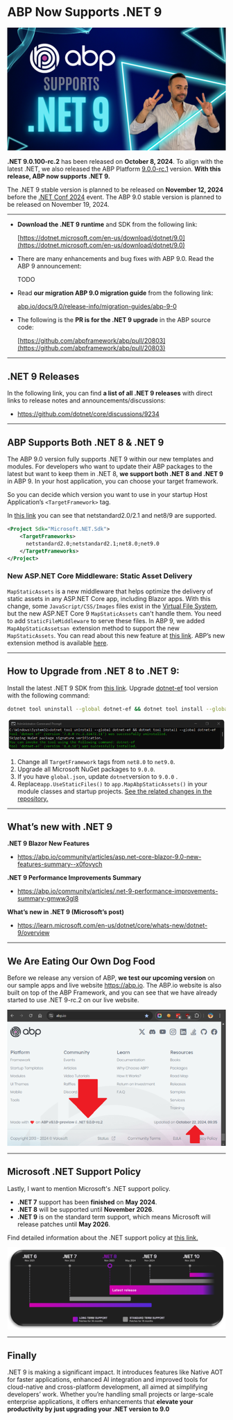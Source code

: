 # ABP Now Supports .NET 9

![Cover image](cover.png)



**.NET 9.0.100-rc.2**  has been released on **October 8, 2024**. To align with the latest .NET, we also released the ABP Platform [9.0.0-rc.1](https://github.com/abpframework/abp/releases/tag/9.0.0-rc.1) version. 
**With this release, ABP now supports .NET 9.**

The .NET 9 stable version is planned to be released on **November 12, 2024** before the [.NET Conf 2024](https://www.dotnetconf.net/) event. The ABP 9.0 stable version is planned to be released on November 19, 2024. 

---

- **Download the .NET 9 runtime** and SDK from the following link:

  [https://dotnet.microsoft.com/en-us/download/dotnet/9.0](https://dotnet.microsoft.com/en-us/download/dotnet/9.0)

- There are many enhancements and bug fixes with ABP 9.0. Read the ABP 9 announcement:
  
  TODO
  
- 
  Read **our migration ABP 9.0 migration guide** from the following link:

  [abp.io/docs/9.0/release-info/migration-guides/abp-9-0](https://abp.io/docs/9.0/release-info/migration-guides/abp-9-0)

- The following is the **PR is for the .NET 9 upgrade** in the ABP source code:

  [https://github.com/abpframework/abp/pull/20803](https://github.com/abpframework/abp/pull/20803)

---



## .NET 9 Releases

In the following link, you can find **a list of all .NET 9 releases** with direct links to release notes and announcements/discussions:

* https://github.com/dotnet/core/discussions/9234



---



## ABP Supports Both .NET 8 & .NET 9

The ABP 9.0 version fully supports .NET 9 within our new templates and modules. For developers who want to update their ABP packages to the latest but want to keep them in .NET 8, **we support both .NET 8 and .NET 9** in ABP 9. In your host application, you can choose your target framework.

So you can decide which version you want to use in your startup Host Application’s `<TargetFramework>` tag.

In [this link](https://github.com/abpframework/abp/blob/dev/framework/src/Volo.Abp/Volo.Abp.csproj#L7) you can see that netstandard2.0/2.1 and net8/9 are supported.

```xml
<Project Sdk="Microsoft.NET.Sdk">
    <TargetFrameworks>
      netstandard2.0;netstandard2.1;net8.0;net9.0
    </TargetFrameworks>
</Project>
```



### New ASP.NET Core Middleware: Static Asset Delivery

`MapStaticAssets` is a new middleware that helps optimize the delivery of static assets in any ASP.NET Core app, including Blazor apps. With this change, some `JavaScript/CSS/Images` files exist in the [Virtual File System](https://abp.io/docs/latest/framework/infrastructure/virtual-file-system?_redirected=B8ABF606AA1BDF5C629883DF1061649A), but the new ASP.NET Core 9 `MapStaticAssets` can't handle them. You need to add `StaticFileMiddleware` to serve these files. In ABP 9, we added `MapAbpStaticAssetsan `extension method to support the new `MapStaticAssets`. You can read about this new feature at [this link](https://learn.microsoft.com/en-us/aspnet/core/release-notes/aspnetcore-9.0?view=aspnetcore-8.0#static-asset-delivery-optimization). 
ABP’s new extension method is available [here](https://github.com/abpframework/abp/blob/dev/framework/src/Volo.Abp.AspNetCore/Microsoft/AspNetCore/Builder/AbpApplicationBuilderExtensions.cs#L129-L198).

---



## How to Upgrade from .NET 8 to .NET 9:

Install the latest .NET 9 SDK from [this link](https://dotnet.microsoft.com/en-us/download/dotnet/9.0).
Upgrade [dotnet-ef](https://learn.microsoft.com/en-us/ef/core/cli/dotnet) tool version with the following command:

```bash
dotnet tool uninstall --global dotnet-ef && dotnet tool install --global dotnet-ef
```

![EF Core Upgrade](ef-core-upgrade.png)

1. Change all `TargetFramework` tags from `net8.0` to `net9.0`.
2. Upgrade all Microsoft NuGet packages to `9.0.0`.
3. If you have `global.json`, update `dotnet`version to `9.0.0` .
4. Replace`app.UseStaticFiles()` to `app.MapAbpStaticAssets()` in your module classes and startup projects.
   [See the related changes in the repository.](https://github.com/abpframework/abp/commit/0f34f6dfcdbeb5d27fd63cf764f1ef13eb9cdfcd)



---



## What’s new with .NET 9

**.NET 9 Blazor New Features**

- https://abp.io/community/articles/asp.net-core-blazor-9.0-new-features-summary--x0fovych

**.NET 9 Performance Improvements Summary**

- https://abp.io/community/articles/.net-9-performance-improvements-summary-gmww3gl8

**What’s new in .NET 9 (Microsoft’s post)**

- https://learn.microsoft.com/en-us/dotnet/core/whats-new/dotnet-9/overview



---



## We Are Eating Our Own Dog Food

Before we release any version of ABP, **we test our upcoming version** on our sample apps and live website https://abp.io. The ABP.io website is also built on top of the ABP Framework, and you can see that we have already started to use .NET 9-rc.2 on our live website.

![Eating our own dog food](dog-food.png)



---



## Microsoft .NET Support Policy

Lastly, I want to mention Microsoft's .NET support policy.

- **.NET 7** support has been **finished** on **May 2024**. 
- **.NET 8** will be supported until **November 2026**.
- **.NET 9** is on the standard term support, which means Microsoft will release patches until **May 2026**.

Find detailed information about the .NET support policy at [this link.](https://dotnet.microsoft.com/en-us/platform/support/policy/dotnet-core) 

![.NET Core Official Support Policy](net-support-policy.png)

---



## Finally

.NET 9 is making a significant impact. It introduces features like Native AOT for faster applications, enhanced AI integration and improved tools for cloud-native and cross-platform development, all aimed at simplifying developers’ work. Whether you’re handling small projects or large-scale enterprise applications, it offers enhancements that **elevate your productivity by just upgrading your .NET version to 9.0** 

